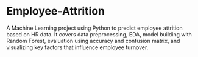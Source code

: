 # Employee-Attrition
A Machine Learning project using Python to predict employee attrition based on HR data. It covers data preprocessing, EDA, model building with Random Forest, evaluation using accuracy and confusion matrix, and visualizing key factors that influence employee turnover. 
